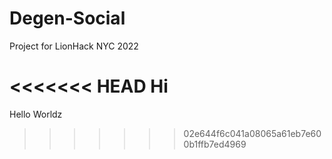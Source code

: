 # Degen-Social
Project for LionHack NYC 2022


<<<<<<< HEAD
Hi
=======
Hello Worldz
>>>>>>> 02e644f6c041a08065a61eb7e600b1ffb7ed4969
